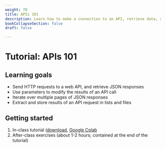 ```yaml
---
weight: 70
title: APIs 101
description: Learn how to make a connection to an API, retrieve data, and parse it to CSV files.
bookCollapseSection: false
draft: false

---
```


# Tutorial: APIs 101

## Learning goals

* Send HTTP requests to a web API, and retrieve JSON responses
* Use parameters to modify the results of an API call
* Iterate over multiple pages of JSON responses
* Extract and store results of an API request in lists and files

## Getting started

1. In-class tutorial (<a href = 'api-101.ipynb' download>download</a>, [Google Colab](https://colab.research.google.com/drive/16Ikudc5WJBP0kvDJXEjv3ik1aKbAm9Z7)
2. After-class exercises (about 1-2 hours; contained at the end of the tutorial)
